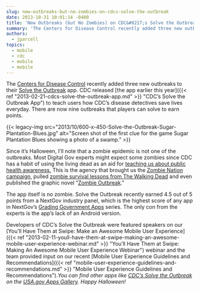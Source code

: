 ```yaml
---
slug: new-outbreaks-but-no-zombies-on-cdcs-solve-the-outbreak
date: 2013-10-31 10:01:14 -0400
title: 'New Outbreaks (but No Zombies) on CDC&#8217;s Solve the Outbreak'
summary: 'The Centers for Disease Control recently added three new outbreaks to their Solve the Outbreak app. CDC released the app earlier this year to teach users how CDC’s disease detectives save lives everyday.'
authors:
  - jparcell
topics:
  - mobile
  - cdc
  - mobile
  - mobile
---
```


The [Centers for Disease Control](http://www.cdc.gov) recently added three new outbreaks to their [Solve the Outbreak](https://itunes.apple.com/us/app/solve-the-outbreak/id592485067?mt=8) app. CDC released [the app earlier this year]({{< ref "2013-02-21-cdcs-solve-the-outbreak-app.md" >}} "CDC’s Solve the Outbreak App") to teach users how CDC’s disease detectives save lives everyday. There are now nine outbreaks that players can solve to earn points.

{{< legacy-img src="2013/10/600-x-450-Solve-the-Outbreak-Sugar-Plantation-Blues.jpg" alt="Screen shot of the first clue for the game Sugar Plantation Blues showing a photo of a swamp." >}}

Since it&#8217;s Halloween, I&#8217;ll note that a zombie epidemic is not one of the outbreaks. Most Digital Gov experts might expect some zombies since CDC has a habit of using the living dead as an aid for [teaching us about public health awareness.](http://wwwnc.cdc.gov/eid/article/19/5/ad-1905_article.htm) This is the agency that brought us the [Zombie Nation campaign](http://blogs.cdc.gov/publichealthmatters/category/zombies/zombie-nation/), pulled [zombie survival lessons from The Walking Dead](http://blogs.cdc.gov/publichealthmatters/2012/02/thewalkingdead/) and even published the graphic novel &#8220;[Zombie Outbreak](http://www.cdc.gov/phpr/zombies_novella.htm).&#8221;

The app itself is no zombie. Solve the Outbreak recently earned 4.5 out of 5 points from a NextGov industry panel, which is the highest score of any app in NextGov&#8217;s [Grading Government Apps](http://www.nextgov.com/media/webgraphics-apps/apps.html) series. The only con from the experts is the app&#8217;s lack of an Android version.

Developers of CDC&#8217;s Solve the Outbreak were featured speakers on our [You&#8217;ll Have Them at Swipe: Make an Awesome Mobile User Experience]({{< ref "2013-02-11-youll-have-them-at-swipe-making-an-awesome-mobile-user-experience-webinar.md" >}} "You’ll Have Them at Swipe: Making An Awesome Mobile User Experience Webinar") webinar and the team provided input on our recent [Mobile User Experience Guidelines and Recommendations]({{< ref "mobile-user-experience-guidelines-and-recommendations.md" >}} "Mobile User Experience Guidelines and Recommendations")._You can find other apps like [CDC&#8217;s Solve the Outbreak](http://apps.usa.gov/solvetheoutbreak-app.shtml) on the [USA.gov Apps Gallery](http://apps.usa.gov/). Happy Halloween!_
